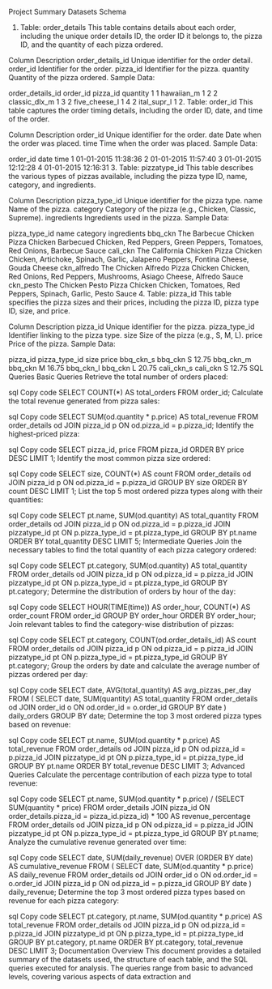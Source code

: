 Project Summary
Datasets Schema
1. Table: order_details
This table contains details about each order, including the unique order details ID, the order ID it belongs to, the pizza ID, and the quantity of each pizza ordered.

Column	Description
order_details_id	Unique identifier for the order detail.
order_id	Identifier for the order.
pizza_id	Identifier for the pizza.
quantity	Quantity of the pizza ordered.
Sample Data:

order_details_id	order_id	pizza_id	quantity
1	1	hawaiian_m	1
2	2	classic_dlx_m	1
3	2	five_cheese_l	1
4	2	ital_supr_l	1
2. Table: order_id
This table captures the order timing details, including the order ID, date, and time of the order.

Column	Description
order_id	Unique identifier for the order.
date	Date when the order was placed.
time	Time when the order was placed.
Sample Data:

order_id	date	time
1	01-01-2015	11:38:36
2	01-01-2015	11:57:40
3	01-01-2015	12:12:28
4	01-01-2015	12:16:31
3. Table: pizzatype_id
This table describes the various types of pizzas available, including the pizza type ID, name, category, and ingredients.

Column	Description
pizza_type_id	Unique identifier for the pizza type.
name	Name of the pizza.
category	Category of the pizza (e.g., Chicken, Classic, Supreme).
ingredients	Ingredients used in the pizza.
Sample Data:

pizza_type_id	name	category	ingredients
bbq_ckn	The Barbecue Chicken Pizza	Chicken	Barbecued Chicken, Red Peppers, Green Peppers, Tomatoes, Red Onions, Barbecue Sauce
cali_ckn	The California Chicken Pizza	Chicken	Chicken, Artichoke, Spinach, Garlic, Jalapeno Peppers, Fontina Cheese, Gouda Cheese
ckn_alfredo	The Chicken Alfredo Pizza	Chicken	Chicken, Red Onions, Red Peppers, Mushrooms, Asiago Cheese, Alfredo Sauce
ckn_pesto	The Chicken Pesto Pizza	Chicken	Chicken, Tomatoes, Red Peppers, Spinach, Garlic, Pesto Sauce
4. Table: pizza_id
This table specifies the pizza sizes and their prices, including the pizza ID, pizza type ID, size, and price.

Column	Description
pizza_id	Unique identifier for the pizza.
pizza_type_id	Identifier linking to the pizza type.
size	Size of the pizza (e.g., S, M, L).
price	Price of the pizza.
Sample Data:

pizza_id	pizza_type_id	size	price
bbq_ckn_s	bbq_ckn	S	12.75
bbq_ckn_m	bbq_ckn	M	16.75
bbq_ckn_l	bbq_ckn	L	20.75
cali_ckn_s	cali_ckn	S	12.75
SQL Queries
Basic Queries
Retrieve the total number of orders placed:

sql
Copy code
SELECT COUNT(*) AS total_orders
FROM order_id;
Calculate the total revenue generated from pizza sales:

sql
Copy code
SELECT SUM(od.quantity * p.price) AS total_revenue
FROM order_details od
JOIN pizza_id p ON od.pizza_id = p.pizza_id;
Identify the highest-priced pizza:

sql
Copy code
SELECT pizza_id, price
FROM pizza_id
ORDER BY price DESC
LIMIT 1;
Identify the most common pizza size ordered:

sql
Copy code
SELECT size, COUNT(*) AS count
FROM order_details od
JOIN pizza_id p ON od.pizza_id = p.pizza_id
GROUP BY size
ORDER BY count DESC
LIMIT 1;
List the top 5 most ordered pizza types along with their quantities:

sql
Copy code
SELECT pt.name, SUM(od.quantity) AS total_quantity
FROM order_details od
JOIN pizza_id p ON od.pizza_id = p.pizza_id
JOIN pizzatype_id pt ON p.pizza_type_id = pt.pizza_type_id
GROUP BY pt.name
ORDER BY total_quantity DESC
LIMIT 5;
Intermediate Queries
Join the necessary tables to find the total quantity of each pizza category ordered:

sql
Copy code
SELECT pt.category, SUM(od.quantity) AS total_quantity
FROM order_details od
JOIN pizza_id p ON od.pizza_id = p.pizza_id
JOIN pizzatype_id pt ON p.pizza_type_id = pt.pizza_type_id
GROUP BY pt.category;
Determine the distribution of orders by hour of the day:

sql
Copy code
SELECT HOUR(TIME(time)) AS order_hour, COUNT(*) AS order_count
FROM order_id
GROUP BY order_hour
ORDER BY order_hour;
Join relevant tables to find the category-wise distribution of pizzas:

sql
Copy code
SELECT pt.category, COUNT(od.order_details_id) AS count
FROM order_details od
JOIN pizza_id p ON od.pizza_id = p.pizza_id
JOIN pizzatype_id pt ON p.pizza_type_id = pt.pizza_type_id
GROUP BY pt.category;
Group the orders by date and calculate the average number of pizzas ordered per day:

sql
Copy code
SELECT date, AVG(total_quantity) AS avg_pizzas_per_day
FROM (
    SELECT date, SUM(quantity) AS total_quantity
    FROM order_details od
    JOIN order_id o ON od.order_id = o.order_id
    GROUP BY date
) daily_orders
GROUP BY date;
Determine the top 3 most ordered pizza types based on revenue:

sql
Copy code
SELECT pt.name, SUM(od.quantity * p.price) AS total_revenue
FROM order_details od
JOIN pizza_id p ON od.pizza_id = p.pizza_id
JOIN pizzatype_id pt ON p.pizza_type_id = pt.pizza_type_id
GROUP BY pt.name
ORDER BY total_revenue DESC
LIMIT 3;
Advanced Queries
Calculate the percentage contribution of each pizza type to total revenue:

sql
Copy code
SELECT pt.name, 
       SUM(od.quantity * p.price) / (SELECT SUM(quantity * price) FROM order_details JOIN pizza_id ON order_details.pizza_id = pizza_id.pizza_id) * 100 AS revenue_percentage
FROM order_details od
JOIN pizza_id p ON od.pizza_id = p.pizza_id
JOIN pizzatype_id pt ON p.pizza_type_id = pt.pizza_type_id
GROUP BY pt.name;
Analyze the cumulative revenue generated over time:

sql
Copy code
SELECT date, SUM(daily_revenue) OVER (ORDER BY date) AS cumulative_revenue
FROM (
    SELECT date, SUM(od.quantity * p.price) AS daily_revenue
    FROM order_details od
    JOIN order_id o ON od.order_id = o.order_id
    JOIN pizza_id p ON od.pizza_id = p.pizza_id
    GROUP BY date
) daily_revenue;
Determine the top 3 most ordered pizza types based on revenue for each pizza category:

sql
Copy code
SELECT pt.category, pt.name, SUM(od.quantity * p.price) AS total_revenue
FROM order_details od
JOIN pizza_id p ON od.pizza_id = p.pizza_id
JOIN pizzatype_id pt ON p.pizza_type_id = pt.pizza_type_id
GROUP BY pt.category, pt.name
ORDER BY pt.category, total_revenue DESC
LIMIT 3;
Documentation Overview
This document provides a detailed summary of the datasets used, the structure of each table, and the SQL queries executed for analysis. The queries range from basic to advanced levels, covering various aspects of data extraction and
